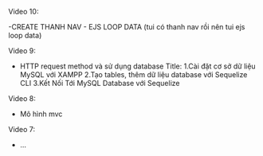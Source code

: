 Video 10:

-CREATE THANH NAV - EJS LOOP DATA
(tui có thanh nav rồi nên tui ejs loop data)

Video 9:

- HTTP request method và sử dụng database
  Title:
  1.Cài đặt cơ sở dữ liệu MySQL với XAMPP
  2.Tạo tables, thêm dữ liệu database với Sequelize CLI
  3.Kết Nối Tới MySQL Database với Sequelize

Video 8:

- Mô hình mvc

Video 7:

- ...
